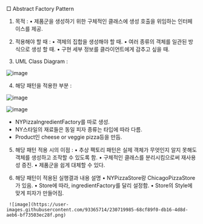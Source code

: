 
□ Abstract Factory Pattern
   1. 목적 : 
     • 제품군을 생성하기 위한 구체적인 클래스에 생성 호출을 위임하는
       인터페이스를 제공.

   2. 적용해야 할 때 : 
     • 객체의 집합을 생성해야 할 때.
     • 여러 종류의 객체를 일관된 방식으로 생성 할 때.
     • 구현 세부 정보를 클라이언트에게 감추고 싶을 때.

   3. UML Class Diagram : 
   
   ![image](https://user-images.githubusercontent.com/93365714/230719905-cfdeafe2-f01e-4bef-9578-d7ed3b19d5c1.png)

   4. 해당 패턴을 적용한 부분 :



   ![image](https://user-images.githubusercontent.com/93365714/230719935-6a1fd772-29d4-4214-8856-f9b3b45d24ba.png)

   ![image](https://user-images.githubusercontent.com/93365714/230719936-b11d08ca-b173-47a5-aead-36325f4579db.png)

   
   - NYPizzaIngredientFactory를 따로 생성.
   - NY스타일의 재료들은 동일 피자 종류는 타입에 따라 다름.
   - Product인 cheese or veggie pizza등을 만듬.

 5. 해당 패턴 적용 시의 이점 :
     • 추상 팩토리 패턴은 실제 객체가 무엇인지 알지 못해도
       객체를 생성하고 조작할 수 있도록 함.
     • 구체적인 클래스를 분리시킴으로써 재사용성 증진.
     • 제품군을 쉽게 대체할 수 있다.

   6. 해당 패턴이 적용된 실행결과 내용 설명
     • NYPizzaStore랑 ChicagoPizzaStore가 있음.
     • Store에 따라, ingredientFactory를 달리 설정함.
     • Store의 Style에 맞게 피자가 만들어짐.
     
     ![image](https://user-images.githubusercontent.com/93365714/230719985-68cf89f0-db16-4d8d-aeb6-bf73503ec28f.png)

